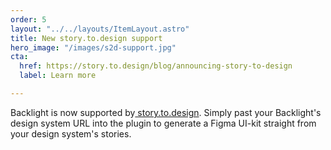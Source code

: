 ```yaml
---
order: 5
layout: "../../layouts/ItemLayout.astro"
title: New story.to.design support
hero_image: "/images/s2d-support.jpg"
cta:
  href: https://story.to.design/blog/announcing-story-to-design
  label: Learn more

---
```

Backlight is now supported by[ story.to.design](https://story.to.design). Simply past your Backlight's design system URL into the plugin to generate a Figma UI-kit straight from your design system's stories.